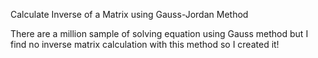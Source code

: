 Calculate Inverse of a Matrix using Gauss-Jordan Method

There are a million sample of solving equation using Gauss method
but I find no inverse matrix calculation with this method so I created it!
